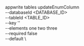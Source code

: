 appwrite tables updateEnumColumn \
        --databaseId <DATABASE_ID> \
        --tableId <TABLE_ID> \
        --key '' \
        --elements one two three \
        --required false \
        --default <DEFAULT> \

